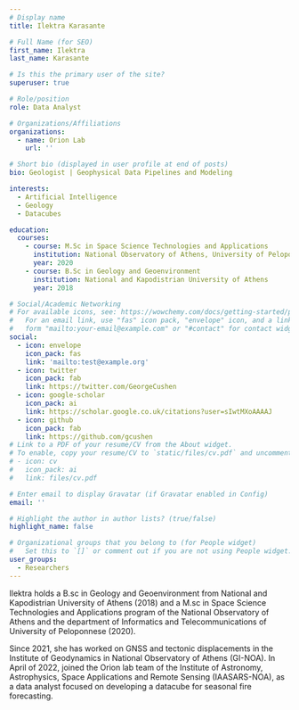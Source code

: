 ```yaml
---
# Display name
title: Ilektra Karasante

# Full Name (for SEO)
first_name: Ilektra
last_name: Karasante

# Is this the primary user of the site?
superuser: true

# Role/position
role: Data Analyst

# Organizations/Affiliations
organizations:
  - name: Orion Lab
    url: ''

# Short bio (displayed in user profile at end of posts)
bio: Geologist | Geophysical Data Pipelines and Modeling

interests:
  - Artificial Intelligence
  - Geology
  - Datacubes

education:
  courses:
    - course: M.Sc in Space Science Technologies and Applications
      institution: National Observatory of Athens, University of Peloponnese 
      year: 2020
    - course: B.Sc in Geology and Geoenvironment
      institution: National and Kapodistrian University of Athens
      year: 2018

# Social/Academic Networking
# For available icons, see: https://wowchemy.com/docs/getting-started/page-builder/#icons
#   For an email link, use "fas" icon pack, "envelope" icon, and a link in the
#   form "mailto:your-email@example.com" or "#contact" for contact widget.
social:
  - icon: envelope
    icon_pack: fas
    link: 'mailto:test@example.org'
  - icon: twitter
    icon_pack: fab
    link: https://twitter.com/GeorgeCushen
  - icon: google-scholar
    icon_pack: ai
    link: https://scholar.google.co.uk/citations?user=sIwtMXoAAAAJ
  - icon: github
    icon_pack: fab
    link: https://github.com/gcushen
# Link to a PDF of your resume/CV from the About widget.
# To enable, copy your resume/CV to `static/files/cv.pdf` and uncomment the lines below.
# - icon: cv
#   icon_pack: ai
#   link: files/cv.pdf

# Enter email to display Gravatar (if Gravatar enabled in Config)
email: ''

# Highlight the author in author lists? (true/false)
highlight_name: false

# Organizational groups that you belong to (for People widget)
#   Set this to `[]` or comment out if you are not using People widget.
user_groups:
  - Researchers
---
```


Ilektra holds a B.sc in Geology and Geoenvironment from National and Kapodistrian University of Athens (2018) and a M.sc in Space Science Technologies and Applications program of the National Observatory of Athens and the department of Informatics and Telecommunications of University of Peloponnese (2020).

Since 2021, she has worked on GNSS and tectonic displacements in the Institute of Geodynamics in National Observatory of Athens (GI-NOA). In April of 2022, joined the Orion lab team of the Institute of Astronomy, Astrophysics, Space Applications and Remote Sensing (IAASARS-NOA), as a data analyst focused on developing a datacube for seasonal fire forecasting.
